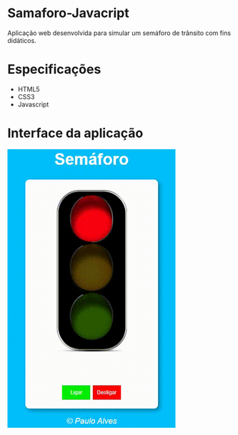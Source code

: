 # Samaforo-Javacript
Aplicação web desenvolvida para simular um semáforo de trânsito com fins didáticos. 

# Especificações
- HTML5
- CSS3
- Javascript

# Interface da aplicação
<html lang="pt-br">
<head>
</head>
<body>
	<img src="https://github.com/PauloAlves8039/Samaforo-Javacript/blob/master/gif/Semaforo.gif" />
</body>
</html>

